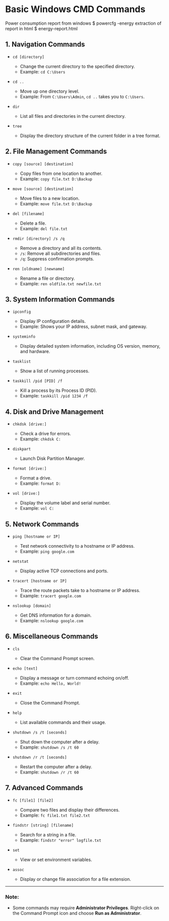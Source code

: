 # Basic Windows CMD Commands

Power consumption report from windows
$ powercfg -energy
extraction of report in html
$ energy-report.html




## 1. Navigation Commands
- `cd [directory]`
  - Change the current directory to the specified directory.
  - Example: `cd C:\Users`

- `cd ..`
  - Move up one directory level.
  - Example: From `C:\Users\Admin`, `cd ..` takes you to `C:\Users`.

- `dir`
  - List all files and directories in the current directory.

- `tree`
  - Display the directory structure of the current folder in a tree format.

## 2. File Management Commands
- `copy [source] [destination]`
  - Copy files from one location to another.
  - Example: `copy file.txt D:\Backup`

- `move [source] [destination]`
  - Move files to a new location.
  - Example: `move file.txt D:\Backup`

- `del [filename]`
  - Delete a file.
  - Example: `del file.txt`

- `rmdir [directory] /s /q`
  - Remove a directory and all its contents.
  - `/s`: Remove all subdirectories and files.
  - `/q`: Suppress confirmation prompts.

- `ren [oldname] [newname]`
  - Rename a file or directory.
  - Example: `ren oldfile.txt newfile.txt`

## 3. System Information Commands
- `ipconfig`
  - Display IP configuration details.
  - Example: Shows your IP address, subnet mask, and gateway.

- `systeminfo`
  - Display detailed system information, including OS version, memory, and hardware.

- `tasklist`
  - Show a list of running processes.

- `taskkill /pid [PID] /f`
  - Kill a process by its Process ID (PID).
  - Example: `taskkill /pid 1234 /f`

## 4. Disk and Drive Management
- `chkdsk [drive:]`
  - Check a drive for errors.
  - Example: `chkdsk C:`

- `diskpart`
  - Launch Disk Partition Manager.

- `format [drive:]`
  - Format a drive.
  - Example: `format D:`

- `vol [drive:]`
  - Display the volume label and serial number.
  - Example: `vol C:`

## 5. Network Commands
- `ping [hostname or IP]`
  - Test network connectivity to a hostname or IP address.
  - Example: `ping google.com`

- `netstat`
  - Display active TCP connections and ports.

- `tracert [hostname or IP]`
  - Trace the route packets take to a hostname or IP address.
  - Example: `tracert google.com`

- `nslookup [domain]`
  - Get DNS information for a domain.
  - Example: `nslookup google.com`

## 6. Miscellaneous Commands
- `cls`
  - Clear the Command Prompt screen.

- `echo [text]`
  - Display a message or turn command echoing on/off.
  - Example: `echo Hello, World!`

- `exit`
  - Close the Command Prompt.

- `help`
  - List available commands and their usage.

- `shutdown /s /t [seconds]`
  - Shut down the computer after a delay.
  - Example: `shutdown /s /t 60`

- `shutdown /r /t [seconds]`
  - Restart the computer after a delay.
  - Example: `shutdown /r /t 60`

## 7. Advanced Commands
- `fc [file1] [file2]`
  - Compare two files and display their differences.
  - Example: `fc file1.txt file2.txt`

- `findstr [string] [filename]`
  - Search for a string in a file.
  - Example: `findstr "error" logfile.txt`

- `set`
  - View or set environment variables.

- `assoc`
  - Display or change file association for a file extension.

---
### Note:
- Some commands may require **Administrator Privileges**. Right-click on the Command Prompt icon and choose **Run as Administrator**.
